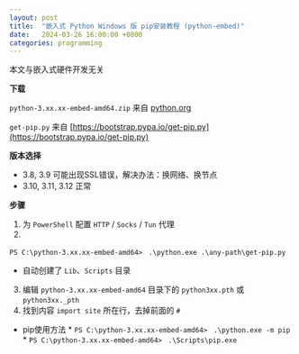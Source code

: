 ```yaml
---
layout: post
title:  "嵌入式 Python Windows 版 pip安装教程 (python-embed)"
date:   2024-03-26 16:00:00 +0800
categories: programming
---
```

本文与嵌入式硬件开发无关

**下载**

`python-3.xx.xx-embed-amd64.zip` 来自 [python.org](https://www.python.org/)

`get-pip.py` 来自 [https://bootstrap.pypa.io/get-pip.py](https://bootstrap.pypa.io/get-pip.py)

**版本选择**
* 3.8, 3.9 可能出现SSL错误，解决办法：换网络、换节点
* 3.10, 3.11, 3.12 正常

**步骤**
1. 为 `PowerShell` 配置 `HTTP` / `Socks` / `Tun` 代理
2. 
`PS C:\python-3.xx.xx-embed-amd64> `
`.\python.exe .\any-path\get-pip.py`
* 自动创建了 `Lib`、`Scripts` 目录
3. 编辑 `python-3.xx.xx-embed-amd64` 目录下的 `python3xx.pth` 或 `python3xx._pth`
4. 找到内容 `import site` 所在行，去掉前面的 `#`

* pip使用方法
  * 
    `PS C:\python-3.xx.xx-embed-amd64> `
    `.\python.exe -m pip`
  * 
    `PS C:\python-3.xx.xx-embed-amd64> `
    `.\Scripts\pip.exe`